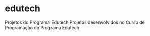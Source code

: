 # edutech
Projetos do Programa Edutech
Projetos desenvolvidos no Curso de Programação do Programa Edutech
